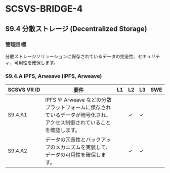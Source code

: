 # SCSVS-BRIDGE-4


## S9.4 分散ストレージ (Decentralized Storage)

### 管理目標
分散ストレージソリューションに保存されているデータの完全性、セキュリティ、可用性を確保します。

### S9.4.A IPFS, Arweave (IPFS, Arweave)

| **SCSVS&nbsp;VR&nbsp;ID** | 要件                                                                 | L1 | L2 | L3 | SWE |
| ------------------------- | -------------------------------------------------------------------- | -- | -- | -- | --- |
| S9.4.A1      | IPFS や Arweave などの分散プラットフォームに保存されているデータが暗号化され、アクセス制御されていることを確認します。 |    | ✓  | ✓  |     |
| S9.4.A2      | データの冗長性とバックアップのメカニズムを実装して、データの可用性を確保します。 |    | ✓  | ✓  |     |
